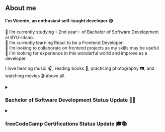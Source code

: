 ## About me

<!--
**vicentemferrer/vicentemferrer** is a ✨ _special_ ✨ repository because its `README.md` (this file) appears on your GitHub profile.
-->

#### I'm Vicente, an enthusiast self-taught developer 😅

🔭 I’m currently studying ✨2nd year✨ of Bachelor of Software Development at BYU-Idaho. <br />
🌱 I’m currently learning React to be a Frontend Developer. <br />
👯 I’m looking to collaborate on frontend projects as my skills may be useful. <br />
🌟 I'm looking for experience in this wonderful world and improve as a developer. <br />

I love hearing music 🎧, reading books 📖, practicing photography 📷, and watching movies 🎬 above all.

<details><summary><h3>Bachelor of Software Development Status Update 👏🥳</h3></summary>

  #### Web and Computer Programming
  ![](https://geps.dev/progress/100)
  | Course Code | Core Certificate Subjects        | Technology / Language           | Semester    | Completed?               |
  |-------------|----------------------------------|---------------------------------|-------------|--------------------------|
  |   CSE 110   | Programming with Building Blocks | Python 🐍                      | Winter 2023 | <ul><li>[X] YES</li></ul> |
  |   CSE 111   | Programming with Functions       | Python 🐍                      | Spring 2023 | <ul><li>[X] YES</li></ul> |
  |   WDD 130   | Web Fundamentals                 | HTML&CSS 🌐                    | Spring 2023 | <ul><li>[X] YES</li></ul> |
  |   CSE 210   | Programming with Classes         | C# 🖥                           | Fall 2023   | <ul><li>[X] YES</li></ul> |
  |   CSE 121B  | Javascript Language              | JavaScript ⚙                   | Fall 2023   | <ul><li>[X] YES</li></ul> |
  |   WDD 230   | Web Frontend Development 1       | Testing & DevTools 🛠🚀        | Winter 2024 | <ul><li>[X] YES</li></ul> |
  |   GS 170    | Career Development               | Job Search 👔                  | Fall 2023   | <ul><li>[X] YES</li></ul> |
  
  #### Web Development
  ![](https://geps.dev/progress/20)
  | Course Code | Core Certificate Subjects        | Technology / Language           | Semester    | Completed?               |
  |-------------|----------------------------------|---------------------------------|-------------|--------------------------|
  |   CIT 111   | Introduction to Databases        | MySQL / SQL 💾                  | Fall 2023   | <ul><li>[X] YES</li></ul> |
  |   WDD 330   | Web Frontend Development 2       | JavaScript / Trello 🌐🗃        | Fall 2024   | <ul><li>[ ] NO</li></ul> |
  |   CSE 340   | Web Backend Development          | NodeJS / JavaScript 🟩🔐       | Fall 2024   | <ul><li>[ ] NO</li></ul> |
  |   CSE 341   | Web Services                     | Express / MongoDB / GraphQL 🦺  | Fall 2024   | <ul><li>[ ] NO</li></ul> |
  |   WDD 430   | Web Full-stack Development       | React / Next.js / TypeScript 🧰 | Winter 2025 | <ul><li>[ ] NO</li></ul> |
  
  #### Software Development
  ![](https://geps.dev/progress/0)
  | Course Code | Core Certificate Subjects        | Technology / Language           | Semester    | Completed?               |
  |-------------|----------------------------------|---------------------------------|-------------|--------------------------|
  |   CSE 212   | Programming w/Data Struct        | ???                             | Spring 2025 | <ul><li>[ ] NO</li></ul> |
  |   CSE 270   | Software Testing                 | ???                             | Spring 2025 | <ul><li>[ ] NO</li></ul> |
  |   CSE 300   | Professional Readiness           | ???                             | Spring 2025 | <ul><li>[ ] NO</li></ul> |
  |   CSE 310   | Applied Programming              | ???                             | Spring 2025 | <ul><li>[ ] NO</li></ul> |
  |   CSE 325   | .NET Software Development        | ???                             | 2025        | <ul><li>[ ] NO</li></ul> |
  |   CSE 370   | Software Eng. Principles         | ???                             | 2025        | <ul><li>[ ] NO</li></ul> |
</details>
<details>
  <summary>
    <h3>freeCodeCamp Certifications Status Update 🎓📚</h3>
  </summary>

  #### Responsive Web Design
  ![](https://geps.dev/progress/100)
  | Certificate Projects             | Project URL                | Completed?                |
  |----------------------------------|----------------------------|---------------------------|
  | Survey Form                      | [Open ↗][survey_link]      | <ul><li>[X] YES</li></ul> |
  | Tribute Page                     | [Open ↗][tribute_link]     | <ul><li>[X] YES</li></ul> |
  | Technical Documentation Page     | [Open ↗][docs_link]        | <ul><li>[X] YES</li></ul> |
  | Product Landing Page             | [Open ↗][landing_link]     | <ul><li>[X] YES</li></ul> |
  | Personal Portfolio Webpage       | [Open ↗][portfolio_link]   | <ul><li>[X] YES</li></ul> |

  [survey_link]: https://vicentemferrer.github.io/build-a-survey-form/
  [tribute_link]: https://vicentemferrer.github.io/build-a-tribute-page/
  [docs_link]: https://vicentemferrer.github.io/build-a-technical-documentation-page/
  [landing_link]: https://vicentemferrer.github.io/build-a-product-landing-page/
  [portfolio_link]: https://vicentemferrer.000webhostapp.com/
  
  #### JavaScript Algorithms and Data Structures
  ![](https://geps.dev/progress/100)
  | Certificate Projects             | Project URL                | Completed?                |
  |----------------------------------|----------------------------|---------------------------|
  | Palindrome Checker               | Not Available              | <ul><li>[X] YES</li></ul> |
  | Roman Numeral Converter          | Not Available              | <ul><li>[X] YES</li></ul> |
  | Caesars Cipher                   | Not Available              | <ul><li>[X] YES</li></ul> |
  | Telephone Number Validator       | Not Available              | <ul><li>[X] YES</li></ul> |
  | Cash Register                    | Not Available              | <ul><li>[X] YES</li></ul> |
  
  #### Front End Development Libraries
  ![](https://geps.dev/progress/100)
  | Certificate Projects             | Project URL                | Completed?                |
  |----------------------------------|----------------------------|---------------------------|
  | Build a Random Quote Machine     | [Open ↗][rand_quot_link]   | <ul><li>[X] YES</li></ul> |
  | Build a Markdown Previewer       | [Open ↗][md_prev_link]     | <ul><li>[X] YES</li></ul> |
  | Build a Drum Machine             | [Open ↗][drum_mach_link]   | <ul><li>[X] YES</li></ul> |
  | Build a JavaScript Calculator    | [Open ↗][js_calc_link]     | <ul><li>[X] YES</li></ul> |
  | Build a 25 + 5 Clock             | [Open ↗][pomodoro_link]    | <ul><li>[X] YES</li></ul> |

  [rand_quot_link]: https://vicentemferrer.github.io/random-quote-machine.v2/
  [md_prev_link]: https://vicentemferrer.github.io/markdown-previewer/
  [drum_mach_link]: https://vicentemferrer.github.io/react-drum-machine/
  [js_calc_link]: https://vicentemferrer.github.io/javascript-calculator/
  [pomodoro_link]: https://vicentemferrer.github.io/pomodoro-clock/

  #### Data Visualization
  ![](https://geps.dev/progress/20)
  | Certificate Projects                    | Project URL                 | Completed?                |
  |-----------------------------------------|-----------------------------|---------------------------|
  | Visualize Data with a Bar Chart         | [Open ↗][bar_link]          | <ul><li>[X] YES</li></ul> |
  | Visualize Data with a Scatterplot Graph | [In progress][scatter_link] | <ul><li>[ ] NO</li></ul> |
  | Visualize Data with a Heat Map          | [In progress][map_link]     | <ul><li>[ ] NO</li></ul> |
  | Visualize Data with a Choropleth Map    | [In progress][choro_link]   | <ul><li>[ ] NO</li></ul> |
  | Visualize Data with a Treemap Diagram   | [In progress][diagram_link] | <ul><li>[ ] NO</li></ul> |

  [bar_link]: https://vicentemferrer.github.io/gdp-bar-chart/
  [scatter_link]: https://vicentemferrer.github.io/doping-scatterplot-graph/
  [map_link]: ""
  [choro_link]: ""
  [diagram_link]: ""

  #### Foundational C# with Microsoft
  ![](https://geps.dev/progress/71)
  | Modules                                            | Module Units | Completed?                |
  |----------------------------------------------------|--------------|---------------------------|
  | Write Your First Code Using C#                     | 7            | <ul><li>[X] YES</li></ul> |
  | Create and Run Simple C# Console Applications      | 8            | <ul><li>[X] YES</li></ul> |
  | Add Logic to C# Console Applications               | 8            | <ul><li>[X] YES</li></ul> |
  | Work with Variable Data in C# Console Applications | 8            | <ul><li>[X] YES</li></ul> |
  | Create Methods in C# Console Applications          | 6            | <ul><li>[X] YES</li></ul> |
  | Debug C# Console Applications                      | 7            | <ul><li>[ ] NO</li></ul> |
  | Foundational C# with Microsoft Certification Exam  | 1            | <ul><li>[ ] NO</li></ul> |
</details>

